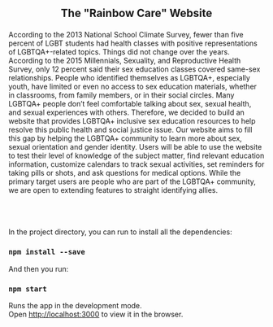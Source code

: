 ## <p align="center"> The "Rainbow Care" Website </p>

According to the 2013 National School Climate Survey, fewer than five percent of LGBT students had health classes with positive representations of LGBTQA+-related topics. Things did not change over the years. According to the 2015 Millennials, Sexuality, and Reproductive Health Survey, only 12 percent said their sex education classes covered same-sex relationships. People who identified themselves as LGBTQA+, especially youth, have limited or even no access to sex education materials, whether in classrooms, from family members, or in their social circles. Many LGBTQA+ people don’t feel comfortable talking about sex, sexual health, and sexual experiences with others. Therefore, we decided to build an website that provides LGBTQA+ inclusive sex education resources to help resolve this public health and social justice issue. Our website aims to fill this gap by helping the LGBTQA+ community to learn more about sex, sexual orientation and gender identity. Users will be able to use the website to test their level of knowledge of the subject matter, find relevant education information, customize calendars to track sexual activities, set reminders for taking pills or shots, and ask questions for medical options. While the primary target users are people who are part of the LGBTQA+ community, we are open to extending features to straight identifying allies.

\
\
\
In the project directory, you can run to install all the dependencies:
### `npm install --save`

And then you run:
### `npm start`

Runs the app in the development mode.\
Open [http://localhost:3000](http://localhost:3000) to view it in the browser.


